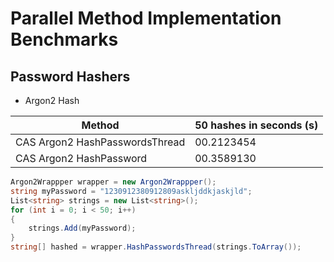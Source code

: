 # Parallel Method Implementation Benchmarks

## Password Hashers
- Argon2 Hash

|Method|50 hashes in seconds (s)|
|---|---|
| CAS Argon2 HashPasswordsThread  | 00.2123454  |
| CAS Argon2 HashPassword | 00.3589130 |
```csharp
Argon2Wrappper wrapper = new Argon2Wrappper();
string myPassword = "1230912380912809askljddkjaskjld";
List<string> strings = new List<string>();
for (int i = 0; i < 50; i++)
{
    strings.Add(myPassword);
}
string[] hashed = wrapper.HashPasswordsThread(strings.ToArray());
```
